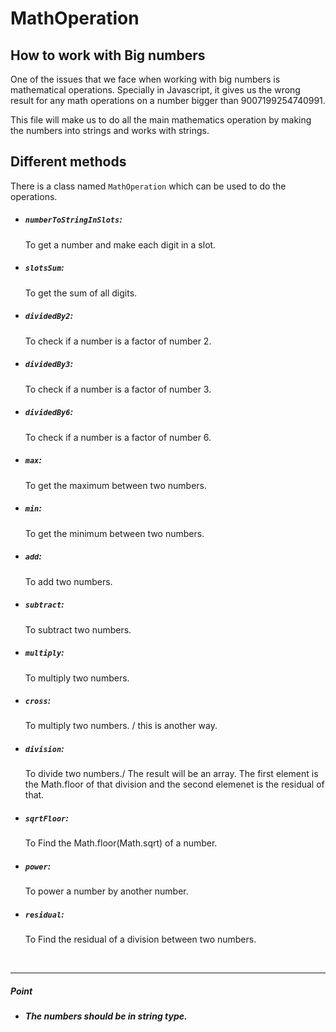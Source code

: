 # MathOperation

## How to work with Big numbers

One of the issues that we face when working with big numbers is mathematical operations. Specially in Javascript, it gives us the wrong result for any math operations on a number bigger than 9007199254740991.

This file will make us to do all the main mathematics operation by making the numbers into strings and works with strings.

## Different methods

There is a class named `MathOperation` which can be used to do the operations.

- ##### `numberToStringInSlots`:

  To get a number and make each digit in a slot.

- ##### `slotsSum`:

  To get the sum of all digits.

- ##### `dividedBy2`:

  To check if a number is a factor of number 2.

- ##### `dividedBy3`:

  To check if a number is a factor of number 3.

- ##### `dividedBy6`:

  To check if a number is a factor of number 6.

- ##### `max`:

  To get the maximum between two numbers.

- ##### `min`:

  To get the minimum between two numbers.

- ##### `add`:

  To add two numbers.

- ##### `subtract`:

  To subtract two numbers.

- ##### `multiply`:

  To multiply two numbers.

- ##### `cross`:

  To multiply two numbers. / this is another way.

- ##### `division`:

  To divide two numbers./ The result will be an array. The first element is the Math.floor of that division and the second elemenet is the residual of that.

- ##### `sqrtFloor`:

  To Find the Math.floor(Math.sqrt) of a number.

- ##### `power`:

  To power a number by another number.

- ##### `residual`:
  To Find the residual of a division between two numbers.

<br>
<hr>

##### Point

- ##### The numbers should be in string type.
